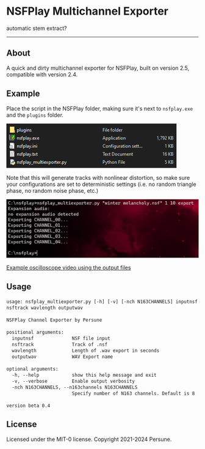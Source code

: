 # NSFPlay Multichannel Exporter

automatic stem extract?

---

## About

A quick and dirty multichannel exporter for NSFPlay, built on version 2.5, compatible with version 2.4.

## Example

Place the script in the NSFPlay folder, making sure it's next to `nsfplay.exe` and the `plugins` folder.

![](nsfplay_folder.png)

Note that this will generate tracks with nonlinear distortion, so make sure your configurations are set to deterministic settings (i.e. no random triangle phase, no random noise phase, etc.)

![](commandline.png)

[Example oscilloscope video using the output files](https://youtu.be/71gAf07z7e4)

## Usage

```
usage: nsfplay_multiexporter.py [-h] [-v] [-nch N163CHANNELS] inputnsf nsftrack wavlength outputwav

NSFPlay Channel Exporter by Persune

positional arguments:
  inputnsf              NSF file input
  nsftrack              Track of .nsf
  wavlength             Length of .wav export in seconds
  outputwav             WAV Export name

optional arguments:
  -h, --help            show this help message and exit
  -v, --verbose         Enable output verbosity
  -nch N163CHANNELS, --n163channels N163CHANNELS
                        Specify number of N163 channels. Default is 8

version beta 0.4
```

## License

Licensed under the MIT-0 license.
Copyright 2021-2024 Persune.
